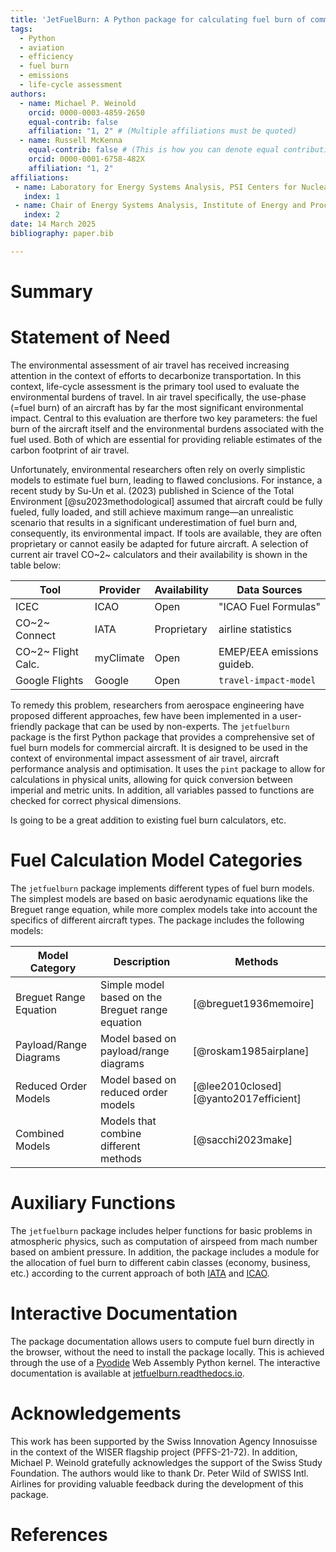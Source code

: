 ```yaml
---
title: 'JetFuelBurn: A Python package for calculating fuel burn of commercial aircraft.'
tags:
  - Python
  - aviation
  - efficiency
  - fuel burn
  - emissions
  - life-cycle assessment
authors:
  - name: Michael P. Weinold
    orcid: 0000-0003-4859-2650
    equal-contrib: false
    affiliation: "1, 2" # (Multiple affiliations must be quoted)
  - name: Russell McKenna
    equal-contrib: false # (This is how you can denote equal contributions between multiple authors)
    orcid: 0000-0001-6758-482X
    affiliation: "1, 2"
affiliations:
 - name: Laboratory for Energy Systems Analysis, PSI Centers for Nuclear Engineering \& Sciences and Energy \& Environmental Sciences, Villigen, Switzerland
   index: 1
 - name: Chair of Energy Systems Analysis, Institute of Energy and Process Engineering, Department of Mechanical and Process Engineering, ETH Zurich, Zurich, Switzerland
   index: 2
date: 14 March 2025
bibliography: paper.bib

---
```


# Summary



# Statement of Need

The environmental assessment of air travel has received increasing attention in the context of efforts to decarbonize transportation. In this context, life-cycle assessment is the primary tool used to evaluate the environmental burdens of travel. In air travel specifically, the use-phase (=fuel burn) of an aircraft has by far the most significant environmental impact. Central to this evaluation are therfore two key parameters: the fuel burn of the aircraft itself and the environmental burdens associated with the fuel used. Both of which are essential for providing reliable estimates of the carbon footprint of air travel.

Unfortunately, environmental researchers often rely on overly simplistic models to estimate fuel burn, leading to flawed conclusions. For instance, a recent study by Su-Un et al. (2023) published in Science of the Total Environment [@su2023methodological] assumed that aircraft could be fully fueled, fully loaded, and still achieve maximum range—an unrealistic scenario that results in a significant underestimation of fuel burn and, consequently, its environmental impact. If tools are available, they are often proprietary or cannot easily be adapted for future aircraft. A selection of current air travel CO~2~ calculators and their availability is shown in the table below:

| Tool               | Provider  | Availability    | Data Sources               |
|--------------------|-----------|-----------------|----------------------------|
| ICEC               | ICAO      | Open            | "ICAO Fuel Formulas"       |
| CO~2~ Connect      | IATA      | Proprietary     | airline statistics         |
| CO~2~ Flight Calc. | myClimate | Open            | EMEP/EEA emissions guideb. |
| Google Flights     | Google    | Open            | `travel-impact-model`      |

To remedy this problem, researchers from aerospace engineering have proposed different approaches, few have been implemented in a user-friendly package that can be used by non-experts.
The `jetfuelburn` package is the first Python package that provides a comprehensive set of fuel burn models for commercial aircraft. It is designed to be used in the context of environmental impact assessment of air travel, aircraft performance analysis and optimisation. It uses the `pint` package to allow for calculations in physical units, allowing for quick conversion between imperial and metric units. In addition, all variables passed to functions are checked for correct physical dimensions.

Is going to be a great addition to existing fuel burn calculators, etc.

# Fuel Calculation Model Categories

The `jetfuelburn` package implements different types of fuel burn models. The simplest models are based on basic aerodynamic equations like the Breguet range equation, while more complex models take into account the specifics of different aircraft types. The package includes the following models:

| Model Category    | Description | Methods |
|--------------------|-----------|------------|
| Breguet Range Equation | Simple model based on the Breguet range equation | [@breguet1936memoire] |
| Payload/Range Diagrams | Model based on payload/range diagrams | [@roskam1985airplane] |
| Reduced Order Models | Model based on reduced order models | [@lee2010closed] [@yanto2017efficient] |
| Combined Models | Models that combine different methods | [@sacchi2023make] |




# Auxiliary Functions

The `jetfuelburn` package includes helper functions for basic problems in atmospheric physics, such as computation of airspeed from mach number based on ambient pressure. In addition, the package includes a module for the allocation of fuel burn to different cabin classes (economy, business, etc.) according to the current approach of both [IATA]((https://web.archive.org/web/20230526103741/https://www.iata.org/contentassets/139d686fa8f34c4ba7a41f7ba3e026e7/iata-rp-1726_passenger-co2.pdf)) and [ICAO]((https://web.archive.org/web/20240826103513/https://applications.icao.int/icec/Methodology%20ICAO%20Carbon%20Emissions%20Calculator_v13_Final.pdf)).

# Interactive Documentation

The package documentation allows users to compute fuel burn directly in the browser, without the need to install the package locally. This is achieved through the use of a [Pyodide](https://pyodide.org/en/stable/) Web Assembly Python kernel. The interactive documentation is available at [jetfuelburn.readthedocs.io](https://jetfuelburn.readthedocs.io).

# Acknowledgements

This work has been supported by the Swiss Innovation Agency Innosuisse in the context of the WISER flagship project (PFFS-21-72). In addition, Michael P. Weinold gratefully acknowledges the support of the Swiss Study Foundation. The authors would like to thank Dr. Peter Wild of SWISS Intl. Airlines for providing valuable feedback during the development of this package.

# References